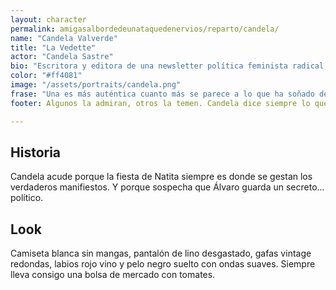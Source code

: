 ```yaml
---
layout: character
permalink: amigasalbordedeunataquedenervios/reparto/candela/
name: "Candela Valverde"
title: "La Vedette"
actor: "Candela Sastre"
bio: "Escritora y editora de una newsletter política feminista radical, “Serving Politics”. Vive entre Málaga, Barcelona y Lisboa."
color: "#ff4081"
image: "/assets/portraits/candela.png"
frase: "Una es más auténtica cuanto más se parece a lo que ha soñado de sí misma."
footer: Algunos la admiran, otros la temen. Candela dice siempre lo que piensa y lo dice bien. Tiene la capacidad de desarmar a cualquiera con una sola frase certera.

---
```

## Historia
  
Candela acude porque la fiesta de Natita siempre es donde se gestan los verdaderos manifiestos. Y porque sospecha que Álvaro guarda un secreto... político.
  
## Look

Camiseta blanca sin mangas, pantalón de lino desgastado, gafas vintage redondas, labios rojo vino y pelo negro suelto con ondas suaves. Siempre lleva consigo una bolsa de mercado con tomates.
